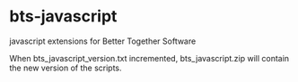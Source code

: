 # bts-javascript
javascript extensions for Better Together Software

When bts_javascript_version.txt incremented, bts_javascript.zip will contain the new version of the scripts.
